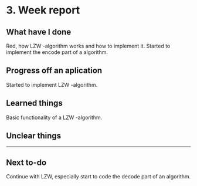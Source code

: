 # 3. Week report

## What have I done

Red, how LZW -algorithm works and how to implement it. Started to implement the encode part of a algorithm.

## Progress off an aplication

Started to implement LZW -algorithm.

## Learned things

Basic functionality of a LZW -algorithm.

## Unclear things

---

## Next to-do

Continue with LZW, especially start to code the decode part of an algorithm.
